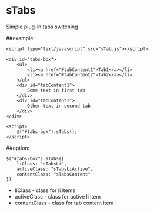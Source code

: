 # sTabs
Simple plug-in tabs switching

##example:
```
<script type="text/javascript" src="sTab.js"></script>

<div id="tabs-box">
	<ul>
		<li><a href="#tabContent1">Tab1</a></li>
		<li><a href="#tabContent2">Tab2</a></li>
	</ul>
	<div id="tabContent1">
		Some text in first tab
	</div>
	<div id="tabContent1">
		Other text in second tab
	</div>
</div>

<script>
	$("#tabs-box").sTabs();
</script>
```

##option:

```
$("#tabs-box").sTabs({
    liClass: "sTabsLi",
    activeClass: "sTabsLiActive",
    contentClass: "sTabsContent"
})
```
- liClass - class for li items
- activeClass - class for active li item
- contentClass - class for tab content item
